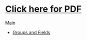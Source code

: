 # [Click here for PDF](./MATH2601.pdf)

[Main](./math2601.tex)
- [Groups and Fields](./groups_and_fields.tex)
